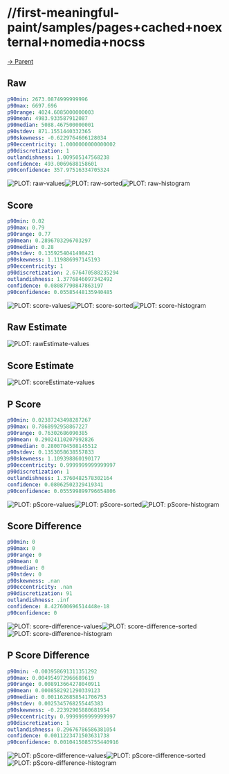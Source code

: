 
# //first-meaningful-paint/samples/pages+cached+noexternal+nomedia+nocss

[→ Parent](../..)


## Raw


```yaml
p90min: 2673.0874999999996
p90max: 6697.696
p90range: 4024.6085000000003
p90mean: 4983.933587912087
p90median: 5088.467500000001
p90stdev: 871.1551440332365
p90skewness: -0.6229764606128034
p90eccentricity: 1.0000000000000002
p90discretization: 1
outlandishness: 1.009505147568238
confidence: 493.0069688158601
p90confidence: 357.97516334705324

```

![PLOT: raw-values](./raw/values.svg)![PLOT: raw-sorted](./raw/sorted.svg)![PLOT: raw-histogram](./raw/histogram.svg)
## Score


```yaml
p90min: 0.02
p90max: 0.79
p90range: 0.77
p90mean: 0.2896703296703297
p90median: 0.28
p90stdev: 0.1359254041498421
p90skewness: 1.119886997145193
p90eccentricity: 1
p90discretization: 2.676470588235294
outlandishness: 1.3776846097342492
confidence: 0.08087790847863197
p90confidence: 0.05585448135940485

```

![PLOT: score-values](./score/values.svg)![PLOT: score-sorted](./score/sorted.svg)![PLOT: score-histogram](./score/histogram.svg)
## Raw Estimate

![PLOT: rawEstimate-values](./rawEstimate/values.svg)
## Score Estimate

![PLOT: scoreEstimate-values](./scoreEstimate/values.svg)
## P Score


```yaml
p90min: 0.02387243498287267
p90max: 0.7868992958867227
p90range: 0.76302686090385
p90mean: 0.29024110207992826
p90median: 0.2800704508145512
p90stdev: 0.1353058638557833
p90skewness: 1.109398860190177
p90eccentricity: 0.9999999999999997
p90discretization: 1
outlandishness: 1.3760482578302164
confidence: 0.08062502329419341
p90confidence: 0.055599899796654806

```

![PLOT: pScore-values](./pScore/values.svg)![PLOT: pScore-sorted](./pScore/sorted.svg)![PLOT: pScore-histogram](./pScore/histogram.svg)
## Score Difference


```yaml
p90min: 0
p90max: 0
p90range: 0
p90mean: 0
p90median: 0
p90stdev: 0
p90skewness: .nan
p90eccentricity: .nan
p90discretization: 91
outlandishness: .inf
confidence: 8.427600696514448e-18
p90confidence: 0

```

![PLOT: score-difference-values](./score-difference/values.svg)![PLOT: score-difference-sorted](./score-difference/sorted.svg)![PLOT: score-difference-histogram](./score-difference/histogram.svg)
## P Score Difference


```yaml
p90min: -0.003958691311351292
p90max: 0.004954972966689619
p90range: 0.008913664278040911
p90mean: 0.0008582921290339123
p90median: 0.0011626858541706753
p90stdev: 0.0025345768255445383
p90skewness: -0.22392905880681954
p90eccentricity: 0.9999999999999997
p90discretization: 1
outlandishness: 0.29676786586381054
confidence: 0.0011223471503631738
p90confidence: 0.0010415085755440916

```

![PLOT: pScore-difference-values](./pScore-difference/values.svg)![PLOT: pScore-difference-sorted](./pScore-difference/sorted.svg)![PLOT: pScore-difference-histogram](./pScore-difference/histogram.svg)